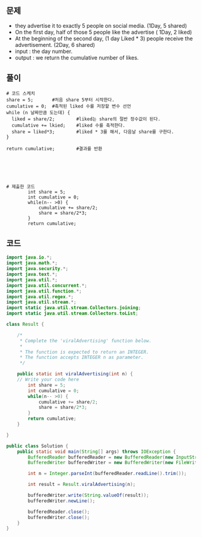 ## 문제
+ they advertise it to exactly 5 people on social media. (1Day, 5 shared)
+ On the first day, half of those 5 people like the advertise ( 1Day, 2 liked)
+ At the beginning of the second day, (1 day Liked * 3) people receive the advertisement. (2Day, 6 shared)
+ input  : the day number.
+ output : we return the cumulative number of likes.

## 풀이
```
# 코드 스케치
share = 5;       #처음 share 5부터 시작한다.
cumulative = 0;  #축적된 liked 수를 저장할 변수 선언
while (n 날짜만큼 도는데) {
  liked = share/2;        #liked는 share의 절반 정수값이 된다.
  cumulative += lkied;    #liked 수를 축적한다.
  share = liked*3;        #liked * 3를 해서, 다음날 share를 구한다. 
}

return cumulative;        #결과를 반환






# 제출한 코드
        int share = 5;
        int cumulative = 0;
        while(n-- >0) {
            cumulative += share/2;
            share = share/2*3;
        }
        return cumulative;

```

## 코드
```java
import java.io.*;
import java.math.*;
import java.security.*;
import java.text.*;
import java.util.*;
import java.util.concurrent.*;
import java.util.function.*;
import java.util.regex.*;
import java.util.stream.*;
import static java.util.stream.Collectors.joining;
import static java.util.stream.Collectors.toList;

class Result {

    /*
     * Complete the 'viralAdvertising' function below.
     *
     * The function is expected to return an INTEGER.
     * The function accepts INTEGER n as parameter.
     */

    public static int viralAdvertising(int n) {
    // Write your code here
        int share = 5;
        int cumulative = 0;
        while(n-- >0) {
            cumulative += share/2;
            share = share/2*3;
        }
        return cumulative;
    }

}

public class Solution {
    public static void main(String[] args) throws IOException {
        BufferedReader bufferedReader = new BufferedReader(new InputStreamReader(System.in));
        BufferedWriter bufferedWriter = new BufferedWriter(new FileWriter(System.getenv("OUTPUT_PATH")));

        int n = Integer.parseInt(bufferedReader.readLine().trim());

        int result = Result.viralAdvertising(n);

        bufferedWriter.write(String.valueOf(result));
        bufferedWriter.newLine();

        bufferedReader.close();
        bufferedWriter.close();
    }
}
```
